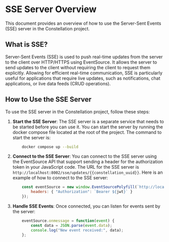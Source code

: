 # SSE Server Overview

This document provides an overview of how to use the Server-Sent Events (SSE) server in the Constellation project.

## What is SSE?

Server-Sent Events (SSE) is used to push real-time updates from the server to the client over HTTP/HTTPS using EventSource. It allows the server to send updates to the client without requiring the client to request them explicitly. Allowing for efficient real-time communication, SSE is particularly useful for applications that require live updates, such as notifications, chat applications, or live data feeds (CRUD operations).

## How to Use the SSE Server

To use the SSE server in the Constellation project, follow these steps:

1. **Start the SSE Server**: The SSE server is a separate service that needs to be started before you can use it. You can start the server by running the docker compose file located at the root of the project. The command to start the server is:

    ```bash
        docker compose up --build
    ```

2. **Connect to the SSE Server**: You can connect to the SSE server using the EventSource API that support sending a header for the authorization token in your JavaScript code. The URL for the SSE server is `http://localhost:8002/sse/updates/{{constellation_uuid}}`. Here is an example of how to connect to the SSE server:

    ```js
        const eventSource = new window.EventSourcePolyfill(`http://localhost:8002/sse/updates/0be5f2a0-1e2a-440d-82e8-40eecde2de6e`, {
            headers: { "Authorization": `Bearer ${jwt}` }
        });
    ```

3. **Handle SSE Events**: Once connected, you can listen for events sent by the server:

    ```js
        eventSource.onmessage = function(event) {
            const data = JSON.parse(event.data);
            console.log("New event received:", data);
        };
    ```
